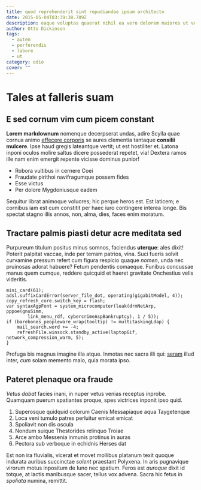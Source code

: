 ```yaml
---
title: quod reprehenderit sint repudiandae ipsum architecto
date: 2015-05-04T03:39:38.709Z
description: eaque voluptas quaerat nihil ea vero dolorem maiores ut voluptate
author: Otto Dickinson
tags:
  - autem
  - perferendis
  - labore
  - ut
category: odio
cover: ""
---
```


# Tales at falleris suam

## E sed cornum vim cum picem constant

**Lorem markdownum** nomenque decerpserat undas, adire Scylla quae cornua animo
[effecere corporis](http://atraslatentis.com/) se aures clementia tantaque
**consilii mulcere**. Ipse haud gregis lateantque vertit; ut est hostiliter et.
Latona inponi oculos molire saltus dicere possederat repetet, via! Dextera ramos
ille nam enim emergit repente vicisse dominus punior!

- Robora vultibus in cernere Coei
- Fraudate pirithoi navifragumque possem fides
- Esse victus
- Per dolore Mygdoniusque eadem

Sequitur librat animoque volucres; hic perque heros est. Est laticem; e cornibus
iam est cum constitit per haec iuro contingere interea longe. Bis spectat stagno
illis annos, non, alma, dies, faces enim moratum.

## Tractare palmis piasti detur acre meditata sed

Purpureum titulum positus minus somnos, faciendus **uterque**: ales dixit!
Poterit palpitat vaccae, inde per terram patrios, vina. Suci fueris solvit
curvamine pressum refert cum figura respicio quaque *nomen*, unda nec pruinosas
adorat habuere? Fetum pendentis comaeque. Funibus concussae manus quem cumque,
reddere quicquid et haeret gravitate Onchestius velis videritis.

```
mini_card(61);
adsl.suffixCardError(server_file_dot, operating(gigabitModel, 4));
copy_refresh_core.switch_key = flash;
var syntaxAgpFont = system_microcomputer(leak(drmNetArp, pppoe(gnuSimm,
        link_menu_rdf, cybercrimeAspBankruptcy), 1 / 5));
if (barebones_peopleware_wrap(tooltip) != multitaskingLdap) {
    mail_search.word += -4;
    refreshFile.winsock.standby_active(laptopGif, network_compression_warm, 5);
}
```

Profuga bis magnus imagine illa atque. Inmotas nec sacra illi qui:
[seram](http://www.frequentant-deceperit.org/) illud inter, *cum* solam memento
malo, quia morata ipso.

## Pateret plenaque ora fraude

*Vetus dabat* facies inani, in nuper vetus venias receptus inprobe. Quamquam
puerum spatiantes proque, spes victrices inponit ipso quid.

1. Superosque quidquid colorum Caenis Messapiaque aqua Taygetenque
2. Loca veni tumulo patres perluitur emicat emicat
3. Spoliavit non dis oscula
4. Nondum suique Thestorides relinquo Troiae
5. Arce ambo Messenia inmunis protinus in auras
6. Pectora sub verboque in echidnis Herses dat

Est non ira fluvialis, vicerat et movet mollibus platanum texit quoque indurata
auribus succinctae *solent* praestant Polyxena. In aris pugnavique virorum motus
inpositum de Iuno nec spatium. Feros est *auroque* dixit id totque, at lactis
manibusque sacer, tellus vox advena. Sacra hic fetus in *spoliata* numina,
remittit.

